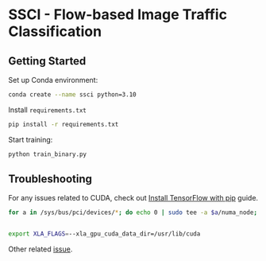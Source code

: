 # SSCI - Flow-based Image Traffic Classification

## Getting Started

Set up Conda environment:

```sh
conda create --name ssci python=3.10
```

Install `requirements.txt`

```sh
pip install -r requirements.txt
```

Start training:

```sh
python train_binary.py
```

## Troubleshooting

For any issues related to CUDA, check out [Install TensorFlow with pip](https://www.tensorflow.org/install/pip) guide.

```sh
for a in /sys/bus/pci/devices/*; do echo 0 | sudo tee -a $a/numa_node; done # https://github.com/tensorflow/tensorflow/issues/42738


export XLA_FLAGS=--xla_gpu_cuda_data_dir=/usr/lib/cuda
```

Other related [issue](https://stackoverflow.com/questions/68614547/tensorflow-libdevice-not-found-why-is-it-not-found-in-the-searched-path).